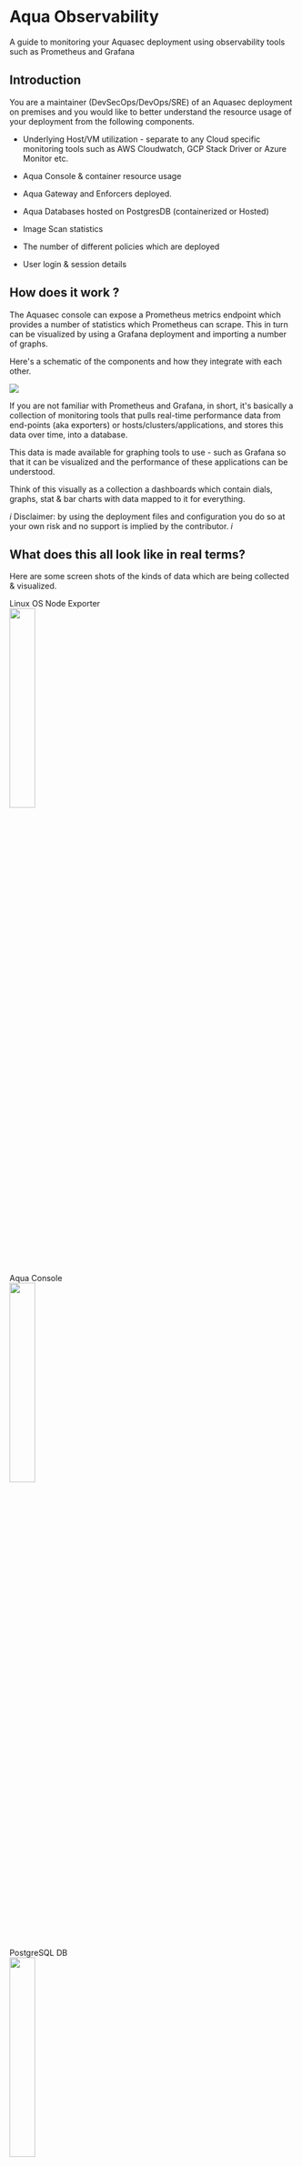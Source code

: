 # Aqua Observability

A guide to monitoring your Aquasec deployment using observability tools such as Prometheus and Grafana 

## Introduction

You are a maintainer (DevSecOps/DevOps/SRE) of an Aquasec deployment on premises and you would like to better understand the resource usage of your deployment from the following components.

- Underlying Host/VM utilization  - separate to any Cloud specific monitoring tools such as AWS Cloudwatch, GCP Stack Driver or Azure Monitor etc.

- Aqua Console & container resource usage
- Aqua Gateway and Enforcers deployed.
- Aqua Databases hosted on PostgresDB (containerized or Hosted) 
- Image Scan statistics
- The number of different policies which are deployed
- User login & session details
## How does it work ?

The Aquasec console can expose a Prometheus metrics endpoint which provides a number of statistics which Prometheus can scrape. This in turn can be visualized by using a Grafana deployment and importing a number of graphs.

Here's a schematic of the components and how they integrate with each other.

<img src="./images/aqua-obs-2022-02-24-1540.png" alt_text="Aqua Prometheus & Grafana Observability">
<br>

If you are not familiar with Prometheus and Grafana, in short, it's basically a collection of monitoring tools that pulls real-time performance data from end-points (aka exporters) or hosts/clusters/applications, and stores this data over time, into a database. 

This data is made available for graphing tools to use - such as Grafana so that it can be visualized and the performance of these applications can be understood.

Think of this visually as a collection a dashboards which contain dials, graphs, stat & bar charts with data mapped to it for everything. 
 
 *i* Disclaimer: by using the deployment files and configuration you do so at your own risk and no support is implied by the contributor. *i*
## What does this all look like in real terms? 

Here are some screen shots of the kinds of data which are being collected & visualized.
<br>

Linux OS Node Exporter
<br>
<img src="./images/node-exporter-dashboard.png" width="30%" height="30%">
<br>
Aqua Console
<br>
<img src="./images/aqua-perf-dashboard.png" width="30%" height="30%">
<br>
PostgreSQL DB
<br>
<img src="./images/postgresql-perf-dashboard.png" width="30%" height="30%">
<br>
## What do I need to set this up?

1. Access to a Kubernetes cluster (or Docker) and a namespace for  'monitoring' or 'observability'. Using your own namespace name is possible also. Be sure to modify the deployment yaml where relevant.

2. A deployment of Prometheus and Grafana into the namespace mentioned above. 

To make the data persistent for Prometheus and Grafana I have create Persistent Volume Claims within the deployments for Prometheus and Grafana.
In the deployment section, that has been included the Kubernetes yaml files for everything.

3. Prometheus node exporter which can be found [here](https://github.com/prometheus/node_exporter). 
You should deploy this on the VM/hosts in your K8s cluster (if possible). 

4. The PostgreSQL DB exporter & access to the Aqua PostgreSQL DB - obtained from [Prometheus's GitHub](https://github.com/prometheus-community/postgres_exporter). Again, deployed into the namespace to connect to the K8s Service name or K8s ClusterIP/LoadBalancer IP's which expose the AquaDB (Scalock) and Aqua Audit DB(SLK_Audit)
5. The Aquasec Prometheus endpoint token and FQDN for the Aquasec Console. i.e. https://aquasec-console-dev.mydomain.com
6. Patience and coffee :) 

# Deployment
## What kubernetes platforms have I tested this against
This stack has been developed and deployed it onto a physical server which runs [microk8s](https://microk8s.io/). 

| Kubernetes Platform |                 | AKS | EKS | GKE | Native K8s | MicroK8s | Minikube |   |   |   |
|:-------------------:|:---------------:|:---:|:---:|:---:|:----------:|:--------:|:--------:|:---:|:---:|:---:|
| Checked against     |  | -   | -   | -   | -          | Yes      | -        |   |   |   |
|                     |                 |     |     |     |            |          |          |   |   |   |

## Prometheus Exporters

Firstly we will setup the exporters and check that the data is available for Prometheus to 'scrape' from.

Deploy a PostgreSQL exporter Prometheus instance for each instance of Aqua databases (Scalock and SLK Audit)

Where you are using a AWS RDS Postgres or Microsoft Azure PostgreSQL server for both Aqua DB's, you only need to deploy one Posgres SQL exporter.  

If you're using the Aqua Advanced Deployment Architecture and are using the containerised deployment of Databases, you can deploy two of the Postgres exporters as illustrated in the diagram.
### Docker

You can deploy the exporter using Docker via the command below.

- Modify the password string to the literal password used to connect to the Postgres DB used for Aquasec when Aqua was deployed. 
- Where the DB is not hosted locally, modify that host to the FQDN/reachable IP of the DB instance.

```$ docker run \```
```--net=host \```
```-e DATA_SOURCE_NAME="postgresql://postgres:<YourPG_DB_password>@<AquaDbFQDN>:5432/postgres?sslmode=disable" \ ```
```quay.io/prometheuscommunity/postgres-exporter```

SSL mode can be modified if you're db uses Mutual TLS.  The exporter provides [parameters](https://github.com/prometheus-community/postgres_exporter#flags) that support this.  
## Kubernetes
###  Deployment
Find out the Service name of your Aqua DB's which are exposing port 5432 from Postgres so that the connection from the PG exporters will connect.

_If your Aqua namespace is not called aqua, you can change as required._

`$ kubectl get svc -n aqua`

`# insert output from kubectl get svc -n aqua `

The postgres-exporter deployments for Aqua-db(scalock) and Audit-db (slk_audit) contains the connection string which will initiate polling for the DB instances.

Line 48 in both aqua-db / audit-db yamls :

`          value: postgresql://$(AQUA_DB_USERNAME):$(AQUA_DB_PASSWORD)@192.168.1.226:5432/postgres?sslmode=disable`
<br>

Substitute `192.168.1.222` with the FQDN for each Aqua DB respectively.

**Note** : you can test this by requesting the  `/metrics` uri from each exporter.

`$ wget http://<aqua-db-exporter-service-name:8197/metrics> 1>&2`

This will show the following from the pod log

**Start up**

``ts=2022-09-05T10:07:27.709Z caller=main.go:123 level=info msg="Listening on address" address=:9187``<br>
`ts=2022-09-05T10:07:27.709Z caller=tls_config.go:195 level=info msg="TLS is disabled." http2=false`

**When the wget hits the exporter**

`ts=2022-09-05T10:09:00.122Z caller=server.go:74 level=info msg="Established new database connection" fingerprint=192.168.1.226:5432`<br>
`ts=2022-09-05T10:09:00.150Z caller=postgres_exporter.go:662 level=info msg="Semantic version changed" server=192.168.1.226:5432 from=0.0.0 to=11.16.0`

As you can see the last two lines shows the connection to the DB as a consequence of the wget. This mimics what prometheus will do when it polls each exporter to collect stats and confirms connectivity.

Edit 
` $ kubectl create -f postgresql-exporter/ `




### Exposing the Aqua Prometheus Endpoint

Aqua Prom Endpoint : Console > integrations > Monitoring > Prometheus

You can query the data exposed via this endpoint using a standard http query, using your favorite browser, API client or curl/wget.

``` $ curl --location --request GET 'http://<AquaWeb-FQDN>:8080/metrics' --header 'Authorization: Bearer <AquaPrometheusToken>'```

This should expose the data from the Aqua console

<output>
### Using Postman

<img src="./images/Aqua-prometheus-endpoint-token.png">

### Checking Postgres SQL exporter data 

To ensure that Prometheus will be able to collect the data from our exporters, you can use curl/wget/a browser to view the data being exposed from the exporter via http. 

Example:
```
$ sh-3.2$ curl http://192.168.1.12:9187
<html>
	<head><title>Postgres exporter</title></head>
	<body>
	<h1>Postgres exporter</h1>
	<p><a href='/metrics'>Metrics</a></p>
	</body>
</html>
``` 

to pull the stats from the node exporter.
<br>
## Deploying Prometheus

### Data Persistence
### Prometheus Configuration

Prometheus stores its config file in /etc/prometheus as prometheus.yml. We're going to be storing this file as a configMap to represent which will be mounted inside the Prometheus container at run time. 

Our data exporters are defined in the config file as "Jobs" with target endpoints that get scraped.

```
      - job_name: 'Aqua'
        bearer_token: '7acc84a52a4ee2754c450a8d9723ba71255d4456'

        static_configs:
          - targets: ['192.168.1.222:8080']

      - job_name: 'postgres-aqua-db'
        static_configs:
          - targets: ['192.168.1.12:9187']

      - job_name: 'postgres-aqua-audit-db'
        static_configs:
          - targets: ['192.168.1.12:9188']
```
## Deploying Grafana

### Using the Aqua supplied Dashboard

Within the grafana directory, there is an Aquasec dashboard configuration file which we will use to deploy the Aqua Dashboard.

The default dashboard is a yaml file, it's been modified since as I preferred the aesthetics of some of the tiled views for the data that's displayed from Prometheus.

### Further sections are work in progress